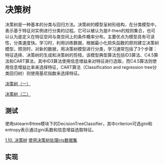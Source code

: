 # 决策树

决策树是一种基本的分类与回归方法。决策树的模型呈树形结构，在分类模型中，表示基于特征对实例进行分类的过程。它可以被认为是if-then的规则集合，也可以认为是定义在特征空间与类空间上的条件概率分布。主要优点为模型具有可读性，分类速度快。学习时，利用训练数据，根据最小化损失函数的原则建立决策树模型，预测时，对新的数据，用决策树模型进行分类，学习通常包括了3个步骤：特征选择、决策树的生成和决策树的剪枝。该模型典型算法包括ID3算法、C4.5算法和CART算法，其中ID3算法使用信息增益来对特征进行选取，而C4.5算法则使用信息增益比率来选择特征，CART算法（Classification and regression tree分类回归树）则使用基尼指数来选择特征。


[决策树（一）](http://leijun00.github.io/2014/09/decision-tree/)

[决策树（二）](http://leijun00.github.io/2014/10/decision-tree-2/)

## 测试

使用sklearn中tree模块下的DecisionTreeClassifier，其中criterion可选gini和entropy表示通过gini系数和信息增益选取特征。

[1.10. 决策树](http://sklearn.apachecn.org/cn/stable/modules/tree.html)
[使用决策树处理iris数据集](http://www.letiantian.me/2015-03-31-decision-tree-iris/)

## 实现
